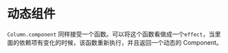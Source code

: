 # 动态组件

`Column.component` 同样接受一个函数。可以将这个函数看做成一个`effect`，当里面的依赖项有变化的时候，该函数重新执行，并且返回一个动态的 Component。

<code-previewer demoPath="base/DynamicComponent" />
